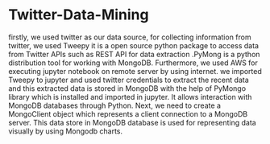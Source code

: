 # Twitter-Data-Mining
firstly, we used twitter as our data source, for collecting information from twitter, we used Tweepy it is a open source python package to access data from Twitter APIs such as REST API for data extraction .PyMong is a python distribution tool for working with MongoDB. 
Furthermore, we used AWS for executing jupyter notebook on remote server by using internet. we imported Tweepy to jupyter and used twitter credentials to extract the recent data and this extracted data is stored in MongoDB with the help of PyMongo library which is installed and imported in jupyter.
It allows interaction with MongoDB databases through Python. 
Next, we need to create a MongoClient object which represents a client connection to a MongoDB server. This data store in MongoDB database is used for representing data visually by using Mongodb charts.  
